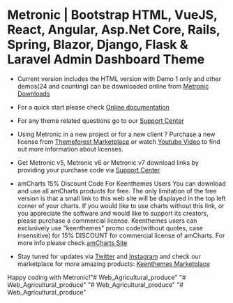 # Metronic | Bootstrap HTML, VueJS, React, Angular, Asp.Net Core, Rails, Spring, Blazor, Django, Flask & Laravel Admin Dashboard Theme

- Current version includes the HTML version with Demo 1 only and other demos(24 and counting) can be downloaded 
  online from [Metronic Downloads](https://devs.keenthemes.com/metronic)

- For a quick start please check [Online documentation](https://preview.keenthemes.com/html/metronic/docs/)

- For any theme related questions go to our [Support Center](https://devs.keenthemes.com)

- Using Metronic in a new project or for a new client ? Purchase a new license from [Themeforest Marketplace](https://1.envato.market/EA4JP) 
  or watch [Youtube Video](https://youtu.be/HJ3RNhoI24A) to find out more information about licenses.

- Get Metronic v5, Metronic v6 or Metronic v7 download links by providing your purchase code via [Support Center](https://devs.keenthemes.com)

- amCharts 15% Discount Code For Keenthemes Users
  You can download and use all amCharts products for free. The only limitation of the free version is that a small link to this web site will be 
  displayed in the top left corner of your charts. If you would like to use charts without this link, or you appreciate the software and would 
  like to support its creators, please purchase a commercial license. Keenthemes users can exclusively use "keenthemes" promo 
  code(without quotes, case insensitive) for 15% DISCOUNT for commercial license of amCharts. For more info please check [amCharts Site](https://www.amcharts.com/)

- Stay tuned for updates via [Twitter](https://twitter.com/keenthemes) and [Instagram](https://instagram.com/keenthemes) and 
  check our marketplace for more amazing products: [Keenthemes Marketplace](https://keenthemes.com)

Happy coding with Metronic!"# Web_Agricultural_produce" 
"# Web_Agricultural_produce" 
"# Web_Agricultural_produce" 
"# Web_Agricultural_produce" 
